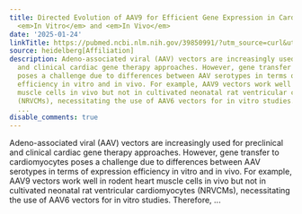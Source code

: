 ```yaml
---
title: Directed Evolution of AAV9 for Efficient Gene Expression in Cardiomyocytes
  <em>In Vitro</em> and <em>In Vivo</em>
date: '2025-01-24'
linkTitle: https://pubmed.ncbi.nlm.nih.gov/39850991/?utm_source=curl&utm_medium=rss&utm_campaign=pubmed-2&utm_content=1FakS-2QOkCT8HsMOQP1bCRQ4YzyumYOmxmF0moLsQ3dFB1E9V&fc=20220326224207&ff=20250124170819&v=2.18.0.post9+e462414
source: heidelberg[Affiliation]
description: Adeno-associated viral (AAV) vectors are increasingly used for preclinical
  and clinical cardiac gene therapy approaches. However, gene transfer to cardiomyocytes
  poses a challenge due to differences between AAV serotypes in terms of expression
  efficiency in vitro and in vivo. For example, AAV9 vectors work well in rodent heart
  muscle cells in vivo but not in cultivated neonatal rat ventricular cardiomyocytes
  (NRVCMs), necessitating the use of AAV6 vectors for in vitro studies. Therefore,
  ...
disable_comments: true
---
```

Adeno-associated viral (AAV) vectors are increasingly used for preclinical and clinical cardiac gene therapy approaches. However, gene transfer to cardiomyocytes poses a challenge due to differences between AAV serotypes in terms of expression efficiency in vitro and in vivo. For example, AAV9 vectors work well in rodent heart muscle cells in vivo but not in cultivated neonatal rat ventricular cardiomyocytes (NRVCMs), necessitating the use of AAV6 vectors for in vitro studies. Therefore, ...